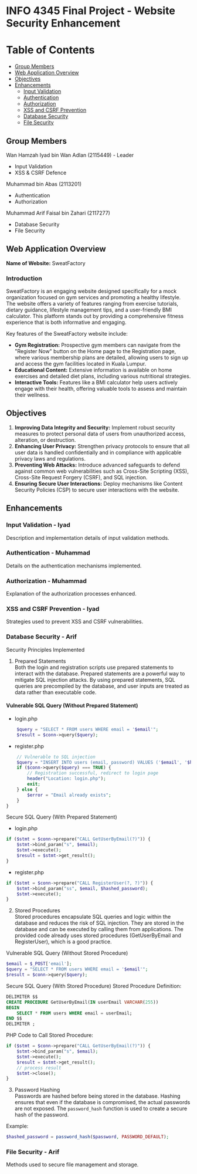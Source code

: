 # INFO 4345 Final Project - Website Security Enhancement

# Table of Contents

- [Group Members](#group-members)
- [Web Application Overview](#webapp)
- [Objectives](#objectives)
- [Enhancements](#enhancements)
  - [Input Validation](#input-validation)
  - [Authentication](#authentication)
  - [Authorization](#authorization)
  - [XSS and CSRF Prevention](#xss-and-csrf-prevention)
  - [Database Security](#database-security)
  - [File Security](#file-security)

## Group Members
Wan Hamzah Iyad bin Wan Adlan (2115449) - Leader
- Input Validation
- XSS & CSRF Defence

Muhammad bin Abas (2113201)
- Authentication
- Authorization

Muhammad Arif Faisal bin Zahari (2117277)
- Database Security
- File Security

## Web Application Overview
**Name of Website:** SweatFactory

### Introduction
SweatFactory is an engaging website designed specifically for a mock organization focused on gym services and promoting a healthy lifestyle. The website offers a variety of features ranging from exercise tutorials, dietary guidance, lifestyle management tips, and a user-friendly BMI calculator. This platform stands out by providing a comprehensive fitness experience that is both informative and engaging.

Key features of the SweatFactory website include:
- **Gym Registration:** Prospective gym members can navigate from the "Register Now" button on the Home page to the Registration page, where various membership plans are detailed, allowing users to sign up and access the gym facilities located in Kuala Lumpur.
- **Educational Content:** Extensive information is available on home exercises and detailed diet plans, including various nutritional strategies.
- **Interactive Tools:** Features like a BMI calculator help users actively engage with their health, offering valuable tools to assess and maintain their wellness.

## Objectives
1. **Improving Data Integrity and Security:** Implement robust security measures to protect personal data of users from unauthorized access, alteration, or destruction.
2. **Enhancing User Privacy:** Strengthen privacy protocols to ensure that all user data is handled confidentially and in compliance with applicable privacy laws and regulations.
3. **Preventing Web Attacks:** Introduce advanced safeguards to defend against common web vulnerabilities such as Cross-Site Scripting (XSS), Cross-Site Request Forgery (CSRF), and SQL injection.
4. **Ensuring Secure User Interactions:** Deploy mechanisms like Content Security Policies (CSP) to secure user interactions with the website.

## Enhancements

### <a name="input-validation"/>Input Validation - Iyad
Description and implementation details of input validation methods.

### <a name="authentication"/>Authentication - Muhammad
Details on the authentication mechanisms implemented.

### <a name="authorization"/>Authorization - Muhammad
Explanation of the authorization processes enhanced.

### <a name="xss-and-csrf-prevention"/>XSS and CSRF Prevention - Iyad
Strategies used to prevent XSS and CSRF vulnerabilities.

### <a name="database-security"/>Database Security - Arif

Security Principles Implemented
1. Prepared Statements <br>
Both the login and registration scripts use prepared statements to interact with the database. Prepared statements are a powerful way to mitigate SQL injection attacks. By using prepared statements, SQL queries are precompiled by the database, and user inputs are treated as data rather than executable code.

#### Vulnerable SQL Query (Without Prepared Statement) ####
- login.php
```php
    $query = "SELECT * FROM users WHERE email = '$email'";
    $result = $conn->query($query);
```
- register.php
```php
    // Vulnerable to SQL injection
    $query = "INSERT INTO users (email, password) VALUES ('$email', '$hashed_password')";
    if ($conn->query($query) === TRUE) {
        // Registration successful, redirect to login page
        header("Location: login.php");
        exit;
    } else {
        $error = "Email already exists";
    }
}
```
Secure SQL Query (With Prepared Statement)

- login.php 
```php
if ($stmt = $conn->prepare("CALL GetUserByEmail(?)")) {
    $stmt->bind_param("s", $email);
    $stmt->execute();
    $result = $stmt->get_result();
}
```
- register.php
```php
if ($stmt = $conn->prepare("CALL RegisterUser(?, ?)")) {
    $stmt->bind_param("ss", $email, $hashed_password);
    $stmt->execute();
}
```

2. Stored Procedures <br>
Stored procedures encapsulate SQL queries and logic within the database and reduces the risk of SQL injection. They are stored in the database and can be executed by calling them from applications. The provided code already uses stored procedures (GetUserByEmail and RegisterUser), which is a good practice.

Vulnerable SQL Query (Without Stored Procedure)
```php
$email = $_POST['email'];
$query = "SELECT * FROM users WHERE email = '$email'";
$result = $conn->query($query);
```
Secure SQL Query (With Stored Procedure)
Stored Procedure Definition:
```sql
DELIMITER $$
CREATE PROCEDURE GetUserByEmail(IN userEmail VARCHAR(255))
BEGIN
    SELECT * FROM users WHERE email = userEmail;
END $$
DELIMITER ;
```
PHP Code to Call Stored Procedure:
```php
if ($stmt = $conn->prepare("CALL GetUserByEmail(?)")) {
    $stmt->bind_param("s", $email);
    $stmt->execute();
    $result = $stmt->get_result();
    // process result
    $stmt->close();
}

```
3. Password Hashing <br>
Passwords are hashed before being stored in the database. Hashing ensures that even if the database is compromised, the actual passwords are not exposed. The ```password_hash``` function is used to create a secure hash of the password.

Example:
```php
$hashed_password = password_hash($password, PASSWORD_DEFAULT);

```
### <a name="file-security"/>File Security - Arif
Methods used to secure file management and storage.


